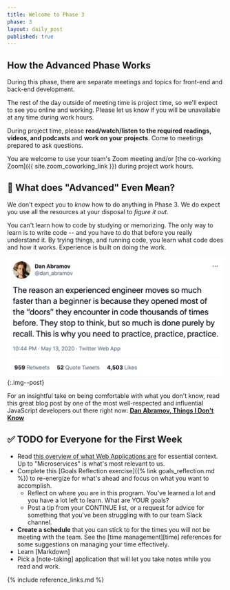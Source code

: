 ```yaml
---
title: Welcome to Phase 3
phase: 3
layout: daily_post
published: true
---
```


## How the Advanced Phase Works

During this phase, there are separate meetings and topics for front-end and back-end development.

The rest of the day outside of meeting time is project time, so we'll expect to see you online and working. Please let us know if you will be unavailable at any time during work hours.

During project time, please **read/watch/listen to the required readings, videos, and podcasts** and **work on your projects**. Come to meetings prepared to ask questions.

You are welcome to use your team's Zoom meeting and/or [the co-working Zoom]({{ site.zoom_coworking_link }}) during project work hours.

## 🤨 What does "Advanced" Even Mean?

We don't expect you to *know* how to do anything in Phase 3. We do expect you use all the resources at your disposal to *figure it out*.

You can't learn how to code by studying or memorizing. The only way to learn is to write code -- and you have to do that before you really understand it. By trying things, and running code, you learn what code does and how it works. Experience is built on doing the work.

![](assets/images/dan-abramov-tweet.png){:.img--post}

For an insightful take on being comfortable with what you don't know, read this great blog post by one of the most well-respected and influential JavaScript developers out there right now: **[Dan Abramov, Things I Don't Know](https://overreacted.io/things-i-dont-know-as-of-2018/)**

## ✅ TODO for Everyone for the First Week

- Read [this overview of what Web Applications are](https://www.robinwieruch.de/web-applications/) for essential context. Up to "Microservices" is what's most relevant to us.
- Complete this [Goals Reflection exercise]({% link goals_reflection.md %}) to re-energize for what's ahead and focus on what you want to accomplish.
    - Reflect on where you are in this program. You've learned a lot and you have a lot left to learn. What are YOUR goals?
    - Post a tip from your CONTINUE list, or a request for advice for something that you've been struggling with to our team Slack channel.
- **Create a schedule** that you can stick to for the times you will not be meeting with the team. See the [time management][time] references for some suggestions on managing your time effectively.
- Learn [Markdown]
- Pick a [note-taking] application that will let you take notes while you read and work.

{% include reference_links.md %}
